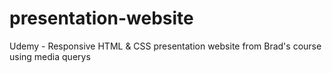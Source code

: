 # presentation-website
Udemy - Responsive HTML &amp; CSS presentation website from Brad's course using media querys
